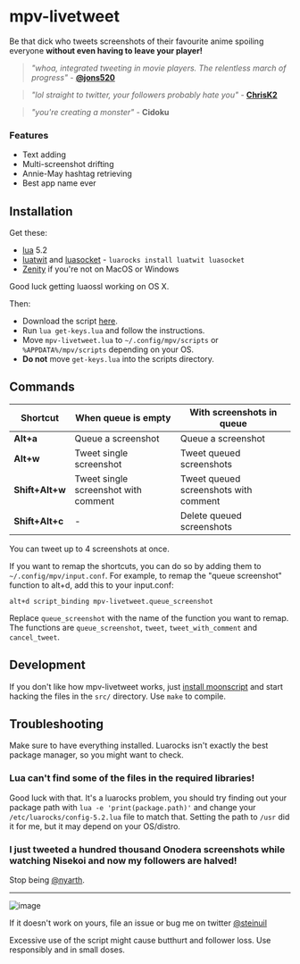 mpv-livetweet
=============
Be that dick who tweets screenshots of their favourite anime spoiling everyone **without even having to leave your player!**

> *"whoa, integrated tweeting in movie players. The relentless march of progress"* - **[@jons520](https://twitter.com/jons520/status/611668022902697984)**

> *"lol straight to twitter, your followers probably hate you"* - **[ChrisK2](https://github.com/ChrisK2)**

> *"you're creating a monster"* - **Cidoku**

### Features
  * Text adding
  * Multi-screenshot drifting
  * Annie-May hashtag retrieving
  * Best app name ever


Installation
------------
Get these:
- [lua](https://lua.org/) 5.2
- [luatwit](https://github.com/darkstalker/LuaTwit) and [luasocket](http://w3.impa.br/~diego/software/luasocket/) - `luarocks install luatwit luasocket`
- [Zenity](https://wiki.gnome.org/Projects/Zenity) if you're not on MacOS or Windows

Good luck getting luaossl working on OS X.

Then:
- Download the script [here](https://github.com/steinuil/mpv-livetweet/archive/master.zip).
- Run `lua get-keys.lua` and follow the instructions.
- Move `mpv-livetweet.lua` to `~/.config/mpv/scripts` or `%APPDATA%/mpv/scripts` depending on your OS.
- **Do not** move `get-keys.lua` into the scripts directory.


Commands
--------
| Shortcut        | When queue is empty                  | With screenshots in queue             |
| --------------- | ------------------------------------ | ------------------------------------- |
| **Alt+a**       | Queue a screenshot                   | Queue a screenshot                    |
| **Alt+w**       | Tweet single screenshot              | Tweet queued screenshots              |
| **Shift+Alt+w** | Tweet single screenshot with comment | Tweet queued screenshots with comment |
| **Shift+Alt+c** | -                                    | Delete queued screenshots             |

You can tweet up to 4 screenshots at once.

If you want to remap the shortcuts, you can do so by adding them to `~/.config/mpv/input.conf`. For example, to remap the "queue screenshot" function to alt+d, add this to your input.conf:

```
alt+d script_binding mpv-livetweet.queue_screenshot
```

Replace `queue_screenshot` with the name of the function you want to remap. The functions are `queue_screenshot`, `tweet`, `tweet_with_comment` and `cancel_tweet`.


Development
-----------
If you don't like how mpv-livetweet works, just [install moonscript](http://moonscript.org) and start hacking the files in the `src/` directory. Use `make` to compile.


Troubleshooting
---------------
Make sure to have everything installed. Luarocks isn't exactly the best package manager, so you might want to check.

### Lua can't find some of the files in the required libraries!
Good luck with that. It's a luarocks problem, you should try finding out your package path with `lua -e 'print(package.path)'` and change your `/etc/luarocks/config-5.2.lua` file to match that. Setting the path to `/usr` did it for me, but it may depend on your OS/distro.

### I just tweeted a hundred thousand Onodera screenshots while watching Nisekoi and now my followers are halved!
Stop being [@nyarth](http://twitter.com/nyarth).

---

![image](http://blog.codinghorror.com/content/images/uploads/2007/03/6a0120a85dcdae970b0128776ff992970c-pi.png)

If it doesn't work on yours, file an issue or bug me on twitter [@steinuil](https://twitter.com/steinuil)

Excessive use of the script might cause butthurt and follower loss. Use responsibly and in small doses.
